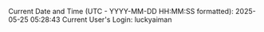 Current Date and Time (UTC - YYYY-MM-DD HH:MM:SS formatted): 2025-05-25 05:28:43
Current User's Login: luckyaiman
